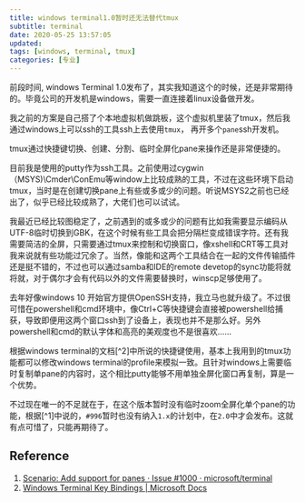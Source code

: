 ```yaml
---
title: windows terminal1.0暂时还无法替代tmux
subtitle: terminal
date: 2020-05-25 13:57:05
updated:
tags: [windows, terminal, tmux]
categories: [专业]
---
```


前段时间, windows Terminal 1.0发布了，其实我知道这个的时候，还是非常期待的。毕竟公司的开发机是windows，需要一直连接着linux设备做开发。
<!--more-->

我之前的方案是自己搭了个本地虚拟机做跳板，这个虚拟机里装了tmux，然后我通过windows上可以ssh的工具ssh上去使用`tmux`， 再开多个`pane`ssh开发机。

tmux通过快捷键切换、创建、分割、临时全屏化pane来操作还是非常便捷的。

目前我是使用的putty作为ssh工具。之前使用过cygwin（MSYS)\Cmder\ConEmu等window上比较成熟的工具，不过在这些环境下启动tmux，当时是在创建切换pane上有些或多或少的问题。听说MSYS2之前也已经出了，似乎已经比较成熟了，大佬们也可以试试。

我最近已经比较图稳定了，之前遇到的或多或少的问题有比如我需要显示编码从UTF-8临时切换到GBK，在这个时候有些工具会把分隔栏变成错误字符。还有我需要简洁的全屏，只需要通过tmux来控制和切换窗口，像xshell和CRT等工具对我来说就有些功能过冗余了。当然，像能和这两个工具结合在一起的文件传输插件还是挺不错的，不过也可以通过samba和IDE的remote devetop的sync功能将就将就，对于偶尔才会有代码以外的文件需要替换时，winscp足够使用了。

去年好像windows 10 开始官方提供OpenSSH支持，我立马也就升级了。不过很可惜在powershell和cmd环境中，像Ctrl+C等快捷键会直接被powershell给捕获，导致即便用这两个窗口ssh到了设备上，表现也并不是那么好。另外powershell和cmd的默认字体和高亮的美观度也不是很喜欢……

根据windows terminal的文档[^2]中所说的快捷键使用，基本上我用到的tmux功能都可以修改windows terminal的profile来模拟一致。且针对windows上需要临时复制单pane的内容时，这个相比putty能够不用单独全屏化窗口再复制，算是一个优势。

不过现在唯一的不足就在于，在这个版本暂时没有临时zoom全屏化单个pane的功能，根据[^1]中说的，`#996`暂时也没有纳入`1.x`的计划中，在`2.0`中才会发布。这就有点可惜了，只能再期待了。

## Reference
1. [Scenario: Add support for panes · Issue \#1000 · microsoft/terminal](https://github.com/microsoft/terminal/issues/1000)
2. [Windows Terminal Key Bindings \| Microsoft Docs](https://docs.microsoft.com/en-us/windows/terminal/customize-settings/key-bindings#tab-management-commands)
